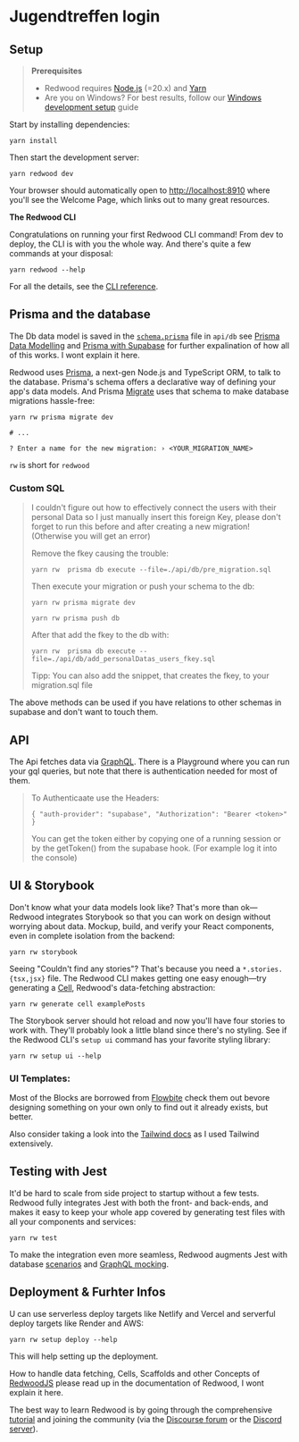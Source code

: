 # Jugendtreffen login

## Setup

> **Prerequisites**
>
> - Redwood requires [Node.js](https://nodejs.org/en/) (=20.x) and [Yarn](https://yarnpkg.com/)
> - Are you on Windows? For best results, follow our [Windows development setup](https://redwoodjs.com/docs/how-to/windows-development-setup) guide

Start by installing dependencies:

```
yarn install
```

Then start the development server:

```
yarn redwood dev
```

Your browser should automatically open to [http://localhost:8910](http://localhost:8910) where you'll see the Welcome Page, which links out to many great resources.

**The Redwood CLI**

Congratulations on running your first Redwood CLI command! From dev to deploy, the CLI is with you the whole way. And there's quite a few commands at your disposal:
```
yarn redwood --help
```
For all the details, see the [CLI reference](https://redwoodjs.com/docs/cli-commands).

## Prisma and the database

The Db data model is saved in the [`schema.prisma`](api/db/schema.prisma) file in `api/db` see [Prisma Data Modelling](https://www.prisma.io/docs/orm/overview/introduction/data-modeling) and [Prisma with Supabase](https://www.prisma.io/docs/orm/overview/databases/supabase) for further expalination of how all of this works. I wont explain it here.

Redwood uses [Prisma](https://www.prisma.io/), a next-gen Node.js and TypeScript ORM, to talk to the database. Prisma's schema offers a declarative way of defining your app's data models. And Prisma [Migrate](https://www.prisma.io/migrate) uses that schema to make database migrations hassle-free:

```
yarn rw prisma migrate dev

# ...

? Enter a name for the new migration: › <YOUR_MIGRATION_NAME>
```

`rw` is short for `redwood`

### Custom SQL

> I couldn't figure out how to effectively connect the users with their personal Data so I just manually insert this foreign Key, please don't forget to run this before and after creating a new migration!
> (Otherwise you will get an error)
>
> Remove the fkey causing the trouble:
> ```
> yarn rw  prisma db execute --file=./api/db/pre_migration.sql
> ```
> Then execute your migration or push your schema to the db:
> ```
> yarn rw prisma migrate dev
> ```
>  ```
> yarn rw prisma push db
> ```
>
> After that add the fkey to the db with:
> ```
> yarn rw  prisma db execute --file=./api/db/add_personalDatas_users_fkey.sql
> ```
>
> Tipp: You can also add the snippet, that creates the fkey, to your migration.sql file

The above methods can be used if you have relations to other schemas in supabase and don't want to touch them.

## API

The Api fetches data via [GraphQL](https://graphql.org/learn/). There is a Playground where you can run your gql queries, but note that there is authentication needed for most of them.

> To Authenticaate use the Headers:
> ```
> { "auth-provider": "supabase", "Authorization": "Bearer <token>" }
> ```
> You can get the token either by copying one of a running session or by the getToken() from the supabase hook.
> (For example log it into the console)


## UI & Storybook

Don't know what your data models look like? That's more than ok—Redwood integrates Storybook so that you can work on design without worrying about data. Mockup, build, and verify your React components, even in complete isolation from the backend:

```
yarn rw storybook
```

Seeing "Couldn't find any stories"? That's because you need a `*.stories.{tsx,jsx}` file. The Redwood CLI makes getting one easy enough—try generating a [Cell](https://redwoodjs.com/docs/cells), Redwood's data-fetching abstraction:

```
yarn rw generate cell examplePosts
```

The Storybook server should hot reload and now you'll have four stories to work with. They'll probably look a little bland since there's no styling. See if the Redwood CLI's `setup ui` command has your favorite styling library:

```
yarn rw setup ui --help
```

### UI Templates:
Most of the Blocks are borrowed from [Flowbite](https://flowbite.com/) check them out bevore designing something on your own only to find out it already exists, but better.

Also consider taking a look into the [Tailwind docs](https://tailwindcss.com/docs/) as I used Tailwind extensively.


## Testing with Jest

It'd be hard to scale from side project to startup without a few tests. Redwood fully integrates Jest with both the front- and back-ends, and makes it easy to keep your whole app covered by generating test files with all your components and services:

```
yarn rw test
```

To make the integration even more seamless, Redwood augments Jest with database [scenarios](https://redwoodjs.com/docs/testing#scenarios) and [GraphQL mocking](https://redwoodjs.com/docs/testing#mocking-graphql-calls).

## Deployment & Furhter Infos

U can use serverless deploy targets like Netlify and Vercel and serverful deploy targets like Render and AWS:

```
yarn rw setup deploy --help
```
This will help setting up the deployment.

How to handle data fetching, Cells, Scaffolds and other Concepts of [RedwoodJS](https://redwoodjs.com/docs) please read up in the documentation of Redwood, I wont explain it here.

The best way to learn Redwood is by going through the comprehensive [tutorial](https://redwoodjs.com/docs/tutorial/foreword) and joining the community (via the [Discourse forum](https://community.redwoodjs.com) or the [Discord server](https://discord.gg/redwoodjs)).
